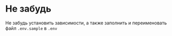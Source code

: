 # Не забудь

Не забудь установить зависимости, а также заполнить и переименовать файл `.env.sample` в `.env`
